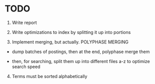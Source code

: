 # TODO

1) Write report

2) Write optimizations to index by splitting it up into portions

3) Implement merging, but actually. POLYPHASE MERGING

- dump batches of postings, then at the end, polyphase merge them

- then, for searching, split them up into different files a-z to optimize search speed

4) Terms must be sorted alphabetically
